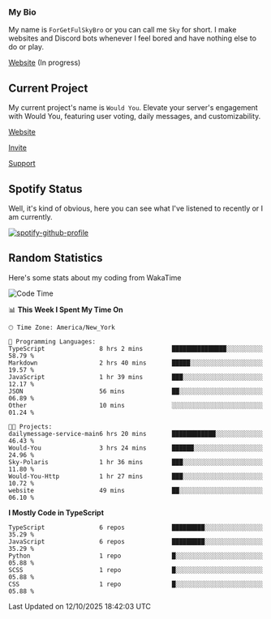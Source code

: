 ### My Bio 

My name is `ForGetFulSkyBro` or you can call me `Sky` for short. I make websites and Discord bots whenever I feel bored and have nothing else to do or play.

[Website](https://forgetful.vercel.app) (In progress)

## Current Project

My current project's name is `Would You`. Elevate your server's engagement with Would You, featuring user voting, daily messages, and customizability.

[Website](https://wouldyoubot.gg)

[Invite](https://wouldyoubot.gg/invite)

[Support](https://wouldyoubot.gg/discord)

## Spotify Status

Well, it's kind of obvious, here you can see what I've listened to recently or I am currently.

[![spotify-github-profile](https://spotify-github-profile.kittinanx.com/api/view?uid=8fw8wluifdebs12yo4k3j0h6c&cover_image=true&theme=novatorem&show_offline=false&background_color=121212&interchange=false&bar_color=53b14f&bar_color_cover=false)](https://github.com/kittinan/spotify-github-profile)


## Random Statistics

Here's some stats about my coding from WakaTime

<!--START_SECTION:waka-->
![Code Time](http://img.shields.io/badge/Code%20Time-1%2C603%20hrs%2039%20mins-blue)

📊 **This Week I Spent My Time On** 

```text
🕑︎ Time Zone: America/New_York

💬 Programming Languages: 
TypeScript               8 hrs 2 mins        ███████████████░░░░░░░░░░   58.79 % 
Markdown                 2 hrs 40 mins       █████░░░░░░░░░░░░░░░░░░░░   19.57 % 
JavaScript               1 hr 39 mins        ███░░░░░░░░░░░░░░░░░░░░░░   12.17 % 
JSON                     56 mins             ██░░░░░░░░░░░░░░░░░░░░░░░   06.89 % 
Other                    10 mins             ░░░░░░░░░░░░░░░░░░░░░░░░░   01.24 % 

🐱‍💻 Projects: 
dailymessage-service-main6 hrs 20 mins       ████████████░░░░░░░░░░░░░   46.43 % 
Would-You                3 hrs 24 mins       ██████░░░░░░░░░░░░░░░░░░░   24.96 % 
Sky-Polaris              1 hr 36 mins        ███░░░░░░░░░░░░░░░░░░░░░░   11.80 % 
Would-You-Http           1 hr 27 mins        ███░░░░░░░░░░░░░░░░░░░░░░   10.72 % 
website                  49 mins             ██░░░░░░░░░░░░░░░░░░░░░░░   06.10 % 
```

**I Mostly Code in TypeScript** 

```text
TypeScript               6 repos             █████████░░░░░░░░░░░░░░░░   35.29 % 
JavaScript               6 repos             █████████░░░░░░░░░░░░░░░░   35.29 % 
Python                   1 repo              █░░░░░░░░░░░░░░░░░░░░░░░░   05.88 % 
SCSS                     1 repo              █░░░░░░░░░░░░░░░░░░░░░░░░   05.88 % 
CSS                      1 repo              █░░░░░░░░░░░░░░░░░░░░░░░░   05.88 % 
```




 Last Updated on 12/10/2025 18:42:03 UTC
<!--END_SECTION:waka-->
